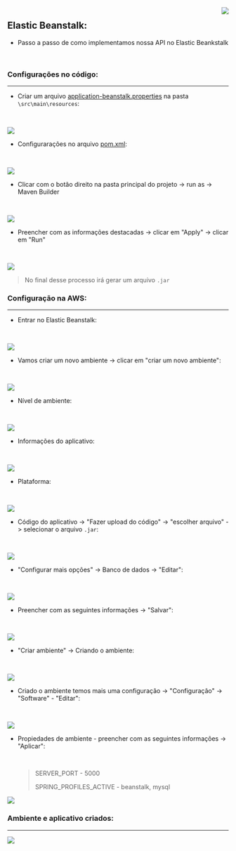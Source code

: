 <img align="right" src="https://github.com/Feruaro/Five-Stars-Bank/blob/main/Imagens/ElasticBeanstalk/foto.jpg"/>

## Elastic Beanstalk:

* Passo a passo de como implementamos nossa API no Elastic Beankstalk

  ​

### Configurações no código:

----------

* Criar um arquivo [application-beanstalk.properties](https://github.com/Feruaro/Five-Stars-Bank/blob/main/FiveStarsBank/src/main/resources/application-beanstalk.properties) na pasta `\src\main\resources`:

  ​

<img src="https://github.com/Feruaro/Five-Stars-Bank/blob/main/Imagens/ElasticBeanstalk/2_config_cod.jpg"/>

* Configurarações no arquivo [pom.xml](https://github.com/Feruaro/Five-Stars-Bank/blob/main/FiveStarsBank/pom.xml):

  ​

<img src="https://github.com/Feruaro/Five-Stars-Bank/blob/main/Imagens/ElasticBeanstalk/1_config_cod.jpg"/>

* Clicar com o botão direito na pasta principal do projeto -> run as -> Maven Builder

  ​

<img src="https://github.com/Feruaro/Five-Stars-Bank/blob/main/Imagens/ElasticBeanstalk/1_deploy.jpg"/>

* Preencher com as informações destacadas -> clicar em "Apply" -> clicar em "Run"

  ​

<img src="https://github.com/Feruaro/Five-Stars-Bank/blob/main/Imagens/ElasticBeanstalk/2_deploy.jpg"/>

> No final desse processo irá gerar um arquivo `.jar`

### Configuração na AWS:

--------

* Entrar no Elastic Beanstalk:

  ​

<img src="https://github.com/Feruaro/Five-Stars-Bank/blob/main/Imagens/ElasticBeanstalk/3_deploy.jpg"/>

* Vamos criar um novo ambiente -> clicar em "criar um novo ambiente":

  ​

<img src="https://github.com/Feruaro/Five-Stars-Bank/blob/main/Imagens/ElasticBeanstalk/4_deploy.jpg"/>

* Nível de ambiente:

  ​

<img src="https://github.com/Feruaro/Five-Stars-Bank/blob/main/Imagens/ElasticBeanstalk/5_deploy.jpg"/>

* Informações do aplicativo:

  ​

<img src="https://github.com/Feruaro/Five-Stars-Bank/blob/main/Imagens/ElasticBeanstalk/6_deploy.jpg"/>

* Plataforma:

  ​

<img src="https://github.com/Feruaro/Five-Stars-Bank/blob/main/Imagens/ElasticBeanstalk/7_deploy.jpg"/>

* Código do aplicativo -> "Fazer upload do código" -> "escolher arquivo" -> selecionar o arquivo `.jar`:

  ​

<img src="https://github.com/Feruaro/Five-Stars-Bank/blob/main/Imagens/ElasticBeanstalk/8_deploy.jpg"/>

* "Configurar mais opções" -> Banco de dados -> "Editar":

  ​

<img src="https://github.com/Feruaro/Five-Stars-Bank/blob/main/Imagens/ElasticBeanstalk/13_deploy.jpg"/>

* Preencher com as seguintes informações -> "Salvar":

  ​

<img src="https://github.com/Feruaro/Five-Stars-Bank/blob/main/Imagens/14_deploy.jpg"/>

* "Criar ambiente" -> Criando o ambiente:

  ​

<img src="https://github.com/Feruaro/Five-Stars-Bank/blob/main/Imagens/ElasticBeanstalk/9_deploy.jpg"/>

* Criado o ambiente temos mais uma configuração -> "Configuração" -> "Software" - "Editar":

  ​

<img src="https://github.com/Feruaro/Five-Stars-Bank/blob/main/Imagens/ElasticBeanstalk/10_deploy.jpg"/>

* Propiedades de ambiente - preencher com as seguintes informações -> "Aplicar":

  ​

  > SERVER_PORT  -  5000
  >
  > SPRING_PROFILES_ACTIVE  -  beanstalk, mysql

<img src="https://github.com/Feruaro/Five-Stars-Bank/blob/main/Imagens/ElasticBeanstalk/11_deploy.jpg"/>

### Ambiente e aplicativo criados:

------

<img src="https://github.com/Feruaro/Five-Stars-Bank/blob/main/Imagens/ElasticBeanstalk/12_deploy.jpg"/>